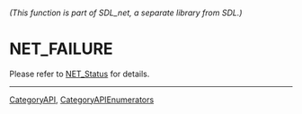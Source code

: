 ###### (This function is part of SDL_net, a separate library from SDL.)
# NET_FAILURE

Please refer to [NET_Status](NET_Status) for details.

----
[CategoryAPI](CategoryAPI), [CategoryAPIEnumerators](CategoryAPIEnumerators)

